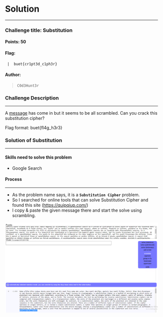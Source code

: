 # Solution

---

### Challenge title: Substitution

#### Points: 50

#### Flag:

```
 |  buet{cr1pt3d_c1ph3r}
```

#### Author:

> ```
> C0d3Hunt3r
> ```

### Challenge Description

---

A [message](./substitution.txt) has come in but it seems to be all scrambled. Can you crack this substitution cipher?

Flag format: buet{fl4g_h3r3}

### Solution of Substitution

---

#### Skills need to solve this problem

+ Google Search

#### Process

---

+ As the problem name says, it is a **`Substitution Cipher`** problem.
+ So I searched for online tools that can solve Substitution Cipher and found this site (https://quipqiup.com/)
+ I copy & paste the given message there and start the solve using scrambling.

![solve](./Photos/solve.PNG)